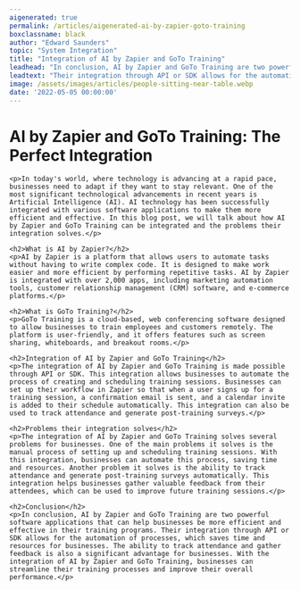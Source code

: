 ```yaml
---
aigenerated: true
permalink: /articles/aigenerated-ai-by-zapier-goto-training
boxclassname: black
author: "Edward Saunders"
topic: "System Integration"
title: "Integration of AI by Zapier and GoTo Training"
leadhead: "In conclusion, AI by Zapier and GoTo Training are two powerful software applications that can help businesses be more efficient and effective in their training programs"
leadtext: "Their integration through API or SDK allows for the automation of processes, which saves time and resources for businesses. The ability to track attendance and gather feedback is also a significant advantage for businesses. With the integration of AI by Zapier and GoTo Training, businesses can streamline their training processes and improve their overall performance."
image: /assets/images/articles/people-sitting-near-table.webp
date: '2022-05-05 00:00:00'
---
```

<div class="arttext">	<h1>AI by Zapier and GoTo Training: The Perfect Integration</h1>

	<p>In today's world, where technology is advancing at a rapid pace, businesses need to adapt if they want to stay relevant. One of the most significant technological advancements in recent years is Artificial Intelligence (AI). AI technology has been successfully integrated with various software applications to make them more efficient and effective. In this blog post, we will talk about how AI by Zapier and GoTo Training can be integrated and the problems their integration solves.</p>

	<h2>What is AI by Zapier?</h2>
	<p>AI by Zapier is a platform that allows users to automate tasks without having to write complex code. It is designed to make work easier and more efficient by performing repetitive tasks. AI by Zapier is integrated with over 2,000 apps, including marketing automation tools, customer relationship management (CRM) software, and e-commerce platforms.</p>

	<h2>What is GoTo Training?</h2>
	<p>GoTo Training is a cloud-based, web conferencing software designed to allow businesses to train employees and customers remotely. The platform is user-friendly, and it offers features such as screen sharing, whiteboards, and breakout rooms.</p>

	<h2>Integration of AI by Zapier and GoTo Training</h2>
	<p>The integration of AI by Zapier and GoTo Training is made possible through API or SDK. This integration allows businesses to automate the process of creating and scheduling training sessions. Businesses can set up their workflow in Zapier so that when a user signs up for a training session, a confirmation email is sent, and a calendar invite is added to their schedule automatically. This integration can also be used to track attendance and generate post-training surveys.</p>

	<h2>Problems their integration solves</h2>
	<p>The integration of AI by Zapier and GoTo Training solves several problems for businesses. One of the main problems it solves is the manual process of setting up and scheduling training sessions. With this integration, businesses can automate this process, saving time and resources. Another problem it solves is the ability to track attendance and generate post-training surveys automatically. This integration helps businesses gather valuable feedback from their attendees, which can be used to improve future training sessions.</p>

	<h2>Conclusion</h2>
	<p>In conclusion, AI by Zapier and GoTo Training are two powerful software applications that can help businesses be more efficient and effective in their training programs. Their integration through API or SDK allows for the automation of processes, which saves time and resources for businesses. The ability to track attendance and gather feedback is also a significant advantage for businesses. With the integration of AI by Zapier and GoTo Training, businesses can streamline their training processes and improve their overall performance.</p>
</div>
